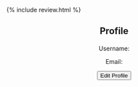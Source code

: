 {% include review.html %}

<div id="profile-tab-content" class="tab-content">
  <h2>Profile</h2>
  <div id="profile-info">
    <p>Username: <span id="username"></span></p>
    <p>Email: <span id="email"></span></p>
    <button id="edit-profile-btn">Edit Profile</button>
  </div>
  <form id="edit-profile-form" style="display: none;">
    <label>
      New Username:
      <input type="text" id="new-username">
    </label>
    <br>
    <label>
      New Email:
      <input type="email" id="new-email">
    </label>
    <br>
    <button type="submit">Save Changes</button>
    <button type="button" id="cancel-edit-btn">Cancel</button>
  </form>
</div>

<style>
#profile-tab-content {
  text-align: center;
}

#profile-info {
  margin: 20px 0;
}

#edit-profile-form {
  margin-top: 20px;
}
</style>



<script>
const editProfileBtn = document.getElementById('edit-profile-btn');
const cancelEditBtn = document.getElementById('cancel-edit-btn');
const editProfileForm = document.getElementById('edit-profile-form');
const usernameSpan = document.getElementById('username');
const emailSpan = document.getElementById('email');

editProfileBtn.addEventListener('click', event => {
  editProfileForm.style.display = 'block';
  profileInfoDiv.style.display = 'none';
});

cancelEditBtn.addEventListener('click', event => {
  editProfileForm.style.display = 'none';
  profileInfoDiv.style.display = 'block';
});

editProfileForm.addEventListener('submit', event => {
  event.preventDefault();
  const newUsername = document.getElementById('new-username').value;
  const newEmail = document.getElementById('new-email').value;
  
  usernameSpan.innerText = newUsername;
  emailSpan.innerText = newEmail;

  editProfileForm.style.display = 'none';
  profileInfoDiv.style.display = 'block';
});
</script>

